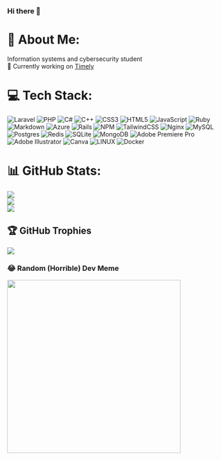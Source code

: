 ### Hi there 👋

# 💫 About Me:
Information systems and cybersecurity student<br>🔭 Currently working on [Timely](https://timely.lt)


# 💻 Tech Stack:
![Laravel](https://img.shields.io/badge/laravel-%23FF2D20.svg?style=flat-square&logo=laravel&logoColor=white) ![PHP](https://img.shields.io/badge/php-%23777BB4.svg?style=flat-square&logo=php&logoColor=white) ![C#](https://img.shields.io/badge/c%23-%23239120.svg?style=flat-square&logo=c-sharp&logoColor=white) ![C++](https://img.shields.io/badge/c++-%2300599C.svg?style=flat-square&logo=c%2B%2B&logoColor=white) ![CSS3](https://img.shields.io/badge/css3-%231572B6.svg?style=flat-square&logo=css3&logoColor=white) ![HTML5](https://img.shields.io/badge/html5-%23E34F26.svg?style=flat-square&logo=html5&logoColor=white) ![JavaScript](https://img.shields.io/badge/javascript-%23323330.svg?style=flat-square&logo=javascript&logoColor=%23F7DF1E) ![Ruby](https://img.shields.io/badge/ruby-%23CC342D.svg?style=flat-square&logo=ruby&logoColor=white) ![Markdown](https://img.shields.io/badge/markdown-%23000000.svg?style=flat-square&logo=markdown&logoColor=white) ![Azure](https://img.shields.io/badge/azure-%230072C6.svg?style=flat-square&logo=azure-devops&logoColor=white) ![Rails](https://img.shields.io/badge/rails-%23CC0000.svg?style=flat-square&logo=ruby-on-rails&logoColor=white) ![NPM](https://img.shields.io/badge/NPM-%23000000.svg?style=flat-square&logo=npm&logoColor=white) ![TailwindCSS](https://img.shields.io/badge/tailwindcss-%2338B2AC.svg?style=flat-square&logo=tailwind-css&logoColor=white) ![Nginx](https://img.shields.io/badge/nginx-%23009639.svg?style=flat-square&logo=nginx&logoColor=white) ![MySQL](https://img.shields.io/badge/mysql-%2300f.svg?style=flat-square&logo=mysql&logoColor=white) ![Postgres](https://img.shields.io/badge/postgres-%23316192.svg?style=flat-square&logo=postgresql&logoColor=white) ![Redis](https://img.shields.io/badge/redis-%23DD0031.svg?style=flat-square&logo=redis&logoColor=white) ![SQLite](https://img.shields.io/badge/sqlite-%2307405e.svg?style=flat-square&logo=sqlite&logoColor=white) ![MongoDB](https://img.shields.io/badge/MongoDB-%234ea94b.svg?style=flat-square&logo=mongodb&logoColor=white) ![Adobe Premiere Pro](https://img.shields.io/badge/Adobe%20Premiere%20Pro-9999FF.svg?style=flat-square&logo=Adobe%20Premiere%20Pro&logoColor=white) ![Adobe Illustrator](https://img.shields.io/badge/adobeillustrator-%23FF9A00.svg?style=flat-square&logo=adobeillustrator&logoColor=white) ![Canva](https://img.shields.io/badge/Canva-%2300C4CC.svg?style=flat-square&logo=Canva&logoColor=white) ![LINUX](https://img.shields.io/badge/Linux-FCC624?style=flat-square&logo=linux&logoColor=black) ![Docker](https://img.shields.io/badge/docker-%230db7ed.svg?style=flat-square&logo=docker&logoColor=white)
# 📊 GitHub Stats:
![](https://github-readme-stats.vercel.app/api?username=Marsietis&theme=onedark&hide_border=true&include_all_commits=false&count_private=true)<br/>
![](https://github-readme-streak-stats.herokuapp.com/?user=Marsietis&theme=onedark&hide_border=true)<br/>
![](https://github-readme-stats.vercel.app/api/top-langs/?username=Marsietis&theme=onedark&hide_border=true&include_all_commits=false&count_private=true&layout=compact)

## 🏆 GitHub Trophies
![](https://github-profile-trophy.vercel.app/?username=Marsietis&theme=onedark&no-frame=true&no-bg=false&margin-w=4)

### 😂 Random (Horrible) Dev Meme
<img src='https://randommeme-five.vercel.app/' style="height: 400px;"/>

<!-- Proudly created with GPRM ( https://gprm.itsvg.in ) -->
